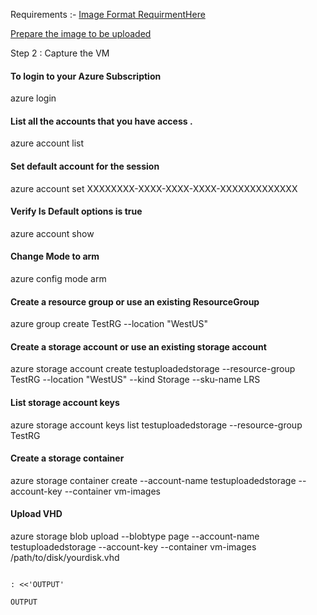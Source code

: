 Requirements :- [Image Format RequirmentHere](https://azure.microsoft.com/en-us/documentation/articles/virtual-machines-linux-upload-vhd/#requirements)

[Prepare the image to be uploaded](https://azure.microsoft.com/en-us/documentation/articles/virtual-machines-linux-upload-vhd/#prepare-the-image-to-be-uploaded)


Step 2 : Capture the VM

#### To login to your Azure Subscription
azure login

#### List all the accounts that you have access .
azure account list

#### Set default account for the session
azure account set XXXXXXXX-XXXX-XXXX-XXXX-XXXXXXXXXXXXX

#### Verify Is Default options is true
azure account show

#### Change Mode to arm
azure config mode arm

#### Create a resource group or use an existing ResourceGroup
azure group create TestRG --location "WestUS"

#### Create a storage account or use an existing storage account
azure storage account create testuploadedstorage --resource-group TestRG --location "WestUS" --kind Storage --sku-name LRS

#### List storage account keys
azure storage account keys list testuploadedstorage --resource-group TestRG

#### Create a storage container
azure storage container create --account-name testuploadedstorage --account-key <key1> --container vm-images

#### Upload VHD
azure storage blob upload --blobtype page --account-name testuploadedstorage --account-key <key1> --container vm-images /path/to/disk/yourdisk.vhd


```shell

: <<'OUTPUT'

OUTPUT
```
